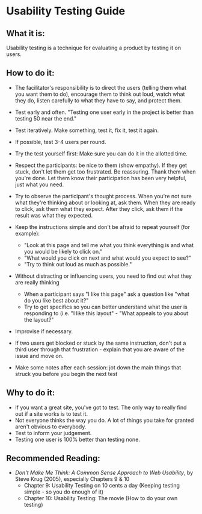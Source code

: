 # Usability Testing Guide

## What it is:

Usability testing is a technique for evaluating a product by testing it on users.

## How to do it:

- The facilitator's responsibility is to direct the users (telling them what you want them to do), encourage them to think out loud, watch what they do, listen carefully to what they have to say, and protect them.
- Test early and often. "Testing one user early in the project is better than testing 50 near the end."
- Test iteratively. Make something, test it, fix it, test it again.
- If possible, test 3-4 users per round.
- Try the test yourself first: Make sure you can do it in the allotted time.
- Respect the participants: be nice to them (show empathy). If they get stuck, don't let them get too frustrated. Be reassuring. Thank them when you're done. Let them know their participation has been very helpful, just what you need.
- Try to observe the participant's thought process. When you're not sure what they're thinking about or looking at, ask them. When they are ready to click, ask them what they expect. After they click, ask them if the result was what they expected.
- Keep the instructions simple and don't be afraid to repeat yourself (for example):

  - "Look at this page and tell me what you think everything is and what you would be likely to click on."
  - "What would you click on next and what would you expect to see?"
  - "Try to think out loud as much as possible."

- Without distracting or influencing users, you need to find out what they are really thinking

  - When a participant says "I like this page" ask a question like "what do you like best about it?"
  - Try to get specifics so you can better understand what the user is responding to (i.e. "I like this layout" - "What appeals to you about the layout?"

- Improvise if necessary.
- If two users get blocked or stuck by the same instruction, don't put a third user through that frustration - explain that you are aware of the issue and move on.
- Make some notes after each session: jot down the main things that struck you before you begin the next test

## Why to do it:

- If you want a great site, you've got to test. The only way to really find out if a site works is to test it.
- Not everyone thinks the way you do. A lot of things you take for granted aren't obvious to everybody.
- Test to inform your judgement.
- Testing one user is 100% better than testing none.

## Recommended Reading:

- _Don't Make Me Think: A Common Sense Approach to Web Usability_, by Steve Krug (2005), especially Chapters 9 & 10
  - Chapter 9: Usability Testing on 10 cents a day (Keeping testing simple - so you do enough of it)
  - Chapter 10: Usability Testing: The movie (How to do your own testing)
